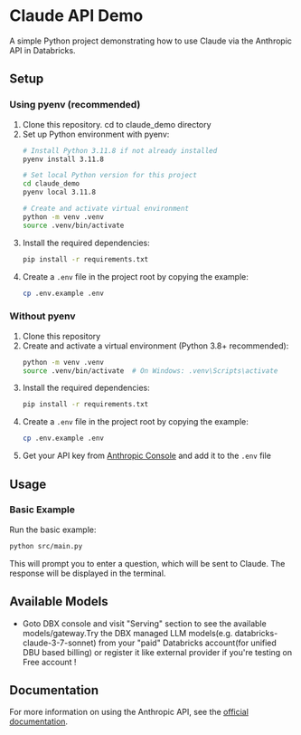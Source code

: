 # Claude API Demo

A simple Python project demonstrating how to use Claude via the Anthropic API in Databricks.

## Setup

### Using pyenv (recommended)

1. Clone this repository. cd to claude_demo directory
2. Set up Python environment with pyenv:
   ```bash
   # Install Python 3.11.8 if not already installed
   pyenv install 3.11.8
   
   # Set local Python version for this project
   cd claude_demo
   pyenv local 3.11.8
   
   # Create and activate virtual environment
   python -m venv .venv
   source .venv/bin/activate
   ```
3. Install the required dependencies:
   ```bash
   pip install -r requirements.txt
   ```
4. Create a `.env` file in the project root by copying the example:
   ```bash
   cp .env.example .env
   ```

### Without pyenv

1. Clone this repository
2. Create and activate a virtual environment (Python 3.8+ recommended):
   ```bash
   python -m venv .venv
   source .venv/bin/activate  # On Windows: .venv\Scripts\activate
   ```
3. Install the required dependencies:
   ```bash
   pip install -r requirements.txt
   ```
4. Create a `.env` file in the project root by copying the example:
   ```bash
   cp .env.example .env
   ```
5. Get your API key from [Anthropic Console](https://console.anthropic.com/) and add it to the `.env` file

## Usage

### Basic Example

Run the basic example:

```bash
python src/main.py
```

This will prompt you to enter a question, which will be sent to Claude. The response will be displayed in the terminal.

## Available Models

- Goto DBX console and visit "Serving" section to see the available models/gateway.Try the DBX managed LLM models(e.g. databricks-claude-3-7-sonnet) from your "paid" Databricks account(for unified DBU based billing) or register it like external provider if you're testing on Free account !

## Documentation

For more information on using the Anthropic API, see the [official documentation](https://docs.anthropic.com/claude/reference/getting-started-with-the-api).
